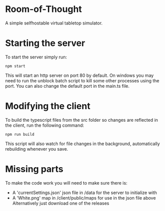 # Room-of-Thought
 A simple selfhostable virtual tabletop simulator.

# Starting the server
 To start the server simply run:
 ```
 npm start
 ```
 This will start an http server on port 80 by default. On windows you may need to run the unblock batch script to kill some other processes using the port. You can also change the default port in the main.ts file.

# Modifying the client
 To build the typescript files from the src folder so changes are reflected in the client, run the following command:
 ```
 npm run build
 ```
 This script will also watch for file changes in the background, automatically rebuilding whenever you save.

# Missing parts
 To make the code work you will need to make sure there is:
 * A 'currentSettings.json' json file in /data for the server to initialize with
 * A 'White.png' map in /client/public/maps for use in the json file above
 Alternatively just download one of the releases